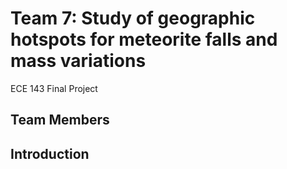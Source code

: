 # Team 7: Study of geographic hotspots for meteorite falls and mass variations
ECE 143 Final Project

## Team Members

## Introduction

